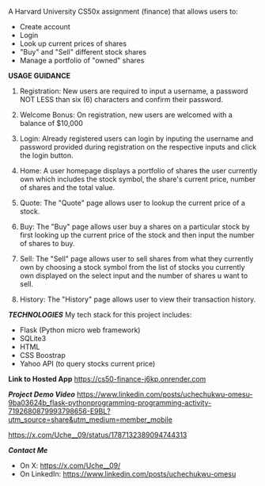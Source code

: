 A Harvard University CS50x assignment (finance) that allows users to:
* Create account
* Login
* Look up current prices of shares
* "Buy" and "Sell" different stock shares
* Manage a portfolio of "owned" shares


****USAGE GUIDANCE****
1. Registration:
   New users are required to input a username, a password NOT LESS than six (6) characters and confirm their password.
   
2. Welcome Bonus:
   On registration, new users are welcomed with a balance of $10,000

3. Login:
   Already registered users can login by inputing the username and password provided during registration on the respective inputs and click the login button.

4. Home:
   A user homepage displays a portfolio of shares the user currently own which includes the stock symbol, the share's current price, number of shares and the total value.

5. Quote:
   The "Quote" page allows user to lookup the current price of a stock.

6. Buy:
   The "Buy" page allows user buy a shares on a particular stock by first looking up the current price of the stock and then input the number of shares to buy.

7. Sell:
   The "Sell" page allows user to sell shares from what they currently own by choosing a stock symbol from the list of stocks you currently own displayed on the select input and the number of shares u want to sell.

8. History:
   The "History" page allows user to view their transaction history.



*******TECHNOLOGIES*******
My tech stack for this project includes:
* Flask (Python micro web framework)
* SQLite3
* HTML
* CSS Boostrap
* Yahoo API (to query stocks current price)



******Link to Hosted App******
https://cs50-finance-j6kp.onrender.com



*******Project Demo Video*******
https://www.linkedin.com/posts/uchechukwu-omesu-9ba03624b_flask-pythonprogramming-programming-activity-7192680879993798656-E9BL?utm_source=share&utm_medium=member_mobile

https://x.com/Uche__09/status/1787132389094744313



*******Contact Me*******
* On X: https://x.com/Uche__09/
* On LinkedIn: https://www.linkedin.com/posts/uchechukwu-omesu
